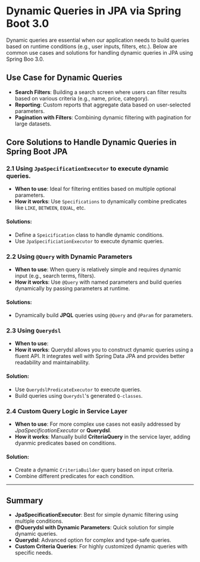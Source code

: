 # Dynamic Queries in JPA via Spring Boot 3.0

Dynamic queries are essential when our application needs to build queries based on runtime conditions (e.g., user
inputs, filters, etc.). Below are common use cases and solutions for handling dynamic queries in JPA using Spring Boo
3.0.

## Use Case for Dynamic Queries

- **Search Filters**: Building a search screen where users can filter results based on various criteria (e.g., name,
  price, category).
- **Reporting**: Custom reports that aggregate data based on user-selected parameters.
- **Pagination with Filters**: Combining dynamic filtering with pagination for large datasets.

## Core Solutions to Handle Dynamic Queries in Spring Boot JPA

### 2.1 Using `JpaSpecificationExecutor` to execute dynamic queries.

- **When to use**: Ideal for filtering entities based on multiple optional parameters.
- **How it works**: Use `Specifications` to dynamically combine predicates like `LIKE`, `BETWEEN`, `EQUAL`, etc.

#### Solutions:

- Define a `Speicification` class to handle dynamic conditions.
- Use `JpaSpecificiationExecutor` to execute dynamic queries.

### 2.2 Using `@Query` with Dynamic Parameters

- **When to use**: When query is relatively simple and requires dynamic input (e.g., search terms, filters).
- **How it works**: Use `@Query` with named parameters and build queries dynamically by passing parameters at runtime.

#### Solutions:

- Dynamically build **JPQL** queries using `@Query` and `@Param` for parameters.

### 2.3 Using `Querydsl`

- **When to use**:
- **How it works**: Querydsl allows you to construct dynamic queries using a fluent API. It integrates well with Spring
  Data JPA and provides better readability and maintainability.

#### Solution:

- Use `QuerydslPredicateExecutor` to execute queries.
- Build queries using `Querydsl`'s generated `Q-classes`.

### 2.4 Custom Query Logic in Service Layer

- **When to use**: For more complex use cases not easily addressed by *JpaSpecificationExecutor* or **Querydsl**.
- **How it works**: Manually build **CriteriaQuery** in the service layer, adding dyanmic predicates based on
  conditions.

#### Solution:

- Create a dynamic `CriteriaBuilder` query based on input criteria.
- Combine different predicates for each condition.

---

## Summary

- **JpaSpecificationExecutor**: Best for simple dynamic filtering using multiple conditions.
- **@Querydsl with Dynamic Parameters**: Quick solution for simple dynamic queries.
- **Querydsl**: Advanced option for complex and type-safe queries.
- **Custom Criteria Queries**: For highly customized dynamic queries with specific needs. 